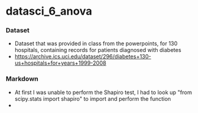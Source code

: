 # datasci_6_anova

### Dataset
- Dataset that was provided in class from the powerpoints, for 130 hospitals, containing records for patients diagnosed with diabetes 
- https://archive.ics.uci.edu/dataset/296/diabetes+130-us+hospitals+for+years+1999-2008

### Markdown
- At first I was unable to perform the Shapiro test, I had to look up "from scipy.stats import shapiro" to import and perform the function
- 
